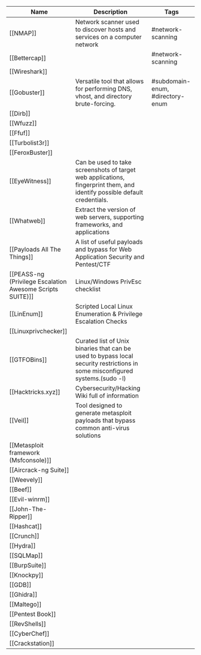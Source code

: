 
| **Name**                                                  | **Description**                                                                                                              | Tags                             |
| --------------------------------------------------------- | ---------------------------------------------------------------------------------------------------------------------------- | -------------------------------- |
| [[NMAP]]                                                  | Network scanner used to discover hosts and services on a computer network                                                    | #network-scanning                |
| [[Bettercap]]                                             |                                                                                                                              | #network-scanning                |
| [[Wireshark]]                                             |                                                                                                                              |                                  |
| [[Gobuster]]                                              | Versatile tool that allows for performing DNS, vhost, and directory brute-forcing.                                           | #subdomain-enum, #directory-enum |
| [[Dirb]]                                                  |                                                                                                                              |                                  |
| [[Wfuzz]]                                                 |                                                                                                                              |                                  |
| [[Ffuf]]                                                  |                                                                                                                              |                                  |
| [[Turbolist3r]]                                           |                                                                                                                              |                                  |
| [[FeroxBuster]]                                           |                                                                                                                              |                                  |
| [[EyeWitness]]                                            | Can be used to take screenshots of target web applications, fingerprint them, and identify possible default credentials.     |                                  |
| [[Whatweb]]                                               | Extract the version of web servers, supporting frameworks, and applications                                                  |                                  |
| [[Payloads All The Things]]                               | A list of useful payloads and bypass for Web Application Security and Pentest/CTF                                            |                                  |
| [[PEASS-ng (Privilege Escalation Awesome Scripts SUITE)]] | Linux/Windows PrivEsc checklist                                                                                              |                                  |
| [[LinEnum]]                                               | Scripted Local Linux Enumeration & Privilege Escalation Checks                                                               |                                  |
| [[Linuxprivchecker]]                                      |                                                                                                                              |                                  |
| [[GTFOBins]]                                              | Curated list of Unix binaries that can be used to bypass local security restrictions in some misconfigured systems.(sudo -l) |                                  |
| [[Hacktricks.xyz]]                                        | Cybersecurity/Hacking Wiki full of information                                                                               |                                  |
| [[Veil]]                                                  | Tool designed to generate metasploit payloads that bypass common anti-virus solutions                                        |                                  |
| [[Metasploit framework (Msfconsole)]]                     |                                                                                                                              |                                  |
| [[Aircrack-ng Suite]]                                     |                                                                                                                              |                                  |
| [[Weevely]]                                               |                                                                                                                              |                                  |
| [[Beef]]                                                  |                                                                                                                              |                                  |
| [[Evil-winrm]]                                            |                                                                                                                              |                                  |
| [[John-The-Ripper]]                                       |                                                                                                                              |                                  |
| [[Hashcat]]                                               |                                                                                                                              |                                  |
| [[Crunch]]                                                |                                                                                                                              |                                  |
| [[Hydra]]                                                 |                                                                                                                              |                                  |
| [[SQLMap]]                                                |                                                                                                                              |                                  |
| [[BurpSuite]]                                             |                                                                                                                              |                                  |
| [[Knockpy]]                                               |                                                                                                                              |                                  |
| [[GDB]]                                                   |                                                                                                                              |                                  |
| [[Ghidra]]                                                |                                                                                                                              |                                  |
| [[Maltego]]                                               |                                                                                                                              |                                  |
| [[Pentest Book]]                                          |                                                                                                                              |                                  |
| [[RevShells]]                                             |                                                                                                                              |                                  |
| [[CyberChef]]                                             |                                                                                                                              |                                  |
| [[Crackstation]]                                                                                                                                                                       |                                  |

